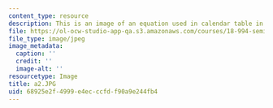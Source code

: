 ```yaml
---
content_type: resource
description: This is an image of an equation used in calendar table in 13th row.
file: https://ol-ocw-studio-app-qa.s3.amazonaws.com/courses/18-994-seminar-in-geometry-fall-2004/68925e2f4999e4ecccfdf90a9e244fb4_a2.JPG
file_type: image/jpeg
image_metadata:
  caption: ''
  credit: ''
  image-alt: ''
resourcetype: Image
title: a2.JPG
uid: 68925e2f-4999-e4ec-ccfd-f90a9e244fb4
---
```

